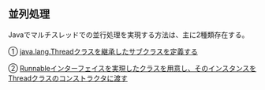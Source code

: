 ## 並列処理

Javaでマルチスレッドでの並行処理を実現する方法は、主に2種類存在する。

➀ [java.lang.Threadクラスを継承したサブクラスを定義する](Thread.md)

➁ [Runnableインターフェイスを実現したクラスを用意し、そのインスタンスをThreadクラスのコンストラクタに渡す](Runnable.md)

